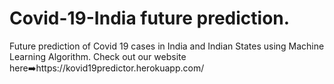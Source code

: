 # Covid-19-India future prediction.
Future prediction of Covid 19 cases in India and Indian States using Machine Learning Algorithm.
Check out our website here➡️https://kovid19predictor.herokuapp.com/
